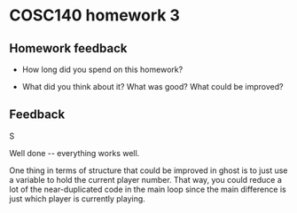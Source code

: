 # COSC140 homework 3

## Homework feedback

 * How long did you spend on this homework?

 * What did you think about it?  What was good?  What could be improved?

## Feedback

S

Well done -- everything works well.

One thing in terms of structure that could be improved in ghost is to just use a variable to hold the current player number.  That way, you could reduce a lot of the near-duplicated code in the main loop since the main difference is just which player is currently playing.

